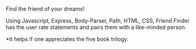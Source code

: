 Find the friend of your dreams!

Using Javascript, Express, Body-Parser, Path, HTML, CSS, Friend Finder has the user rate statements and pairs them with a like-minded person. 

*It helps if one appreciates the five book trilogy.
